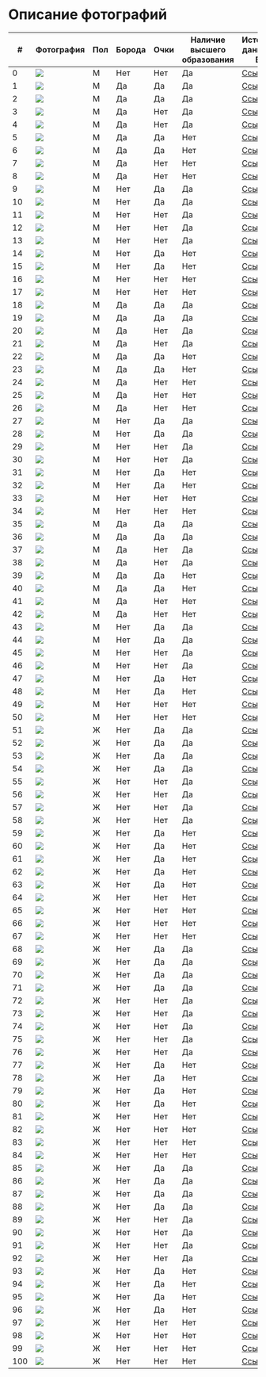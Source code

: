 # Описание фотографий


| # | Фотография | Пол | Борода | Очки | Наличие высшего образования | Источник данных о ВО | Источник фото |
|---|---|---|---|---|---|---|---|
| 0 |![](/Elon_Musk.jpg) | M | Нет | Нет | Да | [Ссылка](https://ru.wikipedia.org/wiki/%D0%9C%D0%B0%D1%81%D0%BA,_%D0%98%D0%BB%D0%BE%D0%BD) | [Ссылка](https://ru.wikipedia.org/wiki/%D0%9C%D0%B0%D1%81%D0%BA,_%D0%98%D0%BB%D0%BE%D0%BD) | 
| 1 |![](/glasses/1_Christopher_Catesby_Harington.jpg) | M | Да | Да | Да | [Ссылка](https://en.wikipedia.org/wiki/Kit_Harington) | [Ссылка](https://www.bustle.com/articles/33139-an-andy-samberg-kit-harington-hbo-sports-mockumentary-about-tennis-yes-please) |
| 2 |![](/glasses/2_Sean_William_McLoughlin.jpg) | M | Да | Да | Да | [Ссылка](https://en.wikipedia.org/wiki/Jacksepticeye) | [Ссылка](https://www.pinterest.com/pin/856598791599617749/) |
| 3 |![](/glasses/3_Joseph_Tetsuro_Bizinger.jpg) | M | Да | Нет | Да | [Ссылка](https://en.wikipedia.org/wiki/The_Anime_Man) | [Ссылка](https://www.mycast.io/talent/joey-bizinger) |
| 4 |![](/glasses/4_Joseph_Matthew_Alwyn.jpg) | M | Да | Нет | Да | [Ссылка](https://en.wikipedia.org/wiki/Joe_Alwyn) | [Ссылка](https://m.aceshowbiz.com/events/joe%20alwyn/joe-alwyn-bfi-62nd-london-film-festival-01.html) |
| 5 |![](/glasses/5_Mark_Edward_Fischbach.jpg) | M | Да | Да | Нет | [Ссылка](https://en.wikipedia.org/wiki/Markiplier) | [Ссылка](https://uk.sports.yahoo.com/news/youtube-star-markiplier-signs-wme-exclusive-202946076.html?guccounter=1&guce_referrer=aHR0cHM6Ly93d3cuZ29vZ2xlLnJ1Lw&guce_referrer_sig=AQAAAABiIPT9c_skjXBX5EtqB12hIS10TiSHyBW99RnMYnZOLVxSx9-Il00l_oAlx3bSKjNf3-_1AHciKEFvTTJ0Bl0O0VnJzy2z4oaFQETXR82pw8rV_CJmUwhI6Mj5MsFO0bBJTS3r7eFm6hgNePysePcnSCmEQYtB5WK22uu5vIzI) |
| 6 |![](/glasses/6_Edward_Christopher_Sheeran.jpg) | M | Да | Да | Нет | [Ссылка](https://en.wikipedia.org/wiki/Ed_Sheeran) | [Ссылка](https://informkenya.com/post/ed-sheeran-and-wife-cherry-announce-birth-of-daughter-lyra) |
| 7 |![](/glasses/7_Felix_Arvid_Ulf_Kjellberg.jpg) | M | Да | Нет | Нет | [Ссылка](https://en.wikipedia.org/wiki/PewDiePie) | [Ссылка](https://www.listennotes.com/it/podcasts/tech-intrigued-tech-intrigued-7l3hUiq5PBH/) |
| 8 |![](/glasses/8_Zac_Efron.jpg) | M | Да | Нет | Нет | [Ссылка](https://en.wikipedia.org/wiki/Zac_Efron) | [Ссылка](https://www.pinterest.co.uk/pin/ok--544865254916678577/) |
| 9 |![](/glasses/9_Andrew_Russell_Garfield.jpg) | M | Нет | Да | Да | [Ссылка](https://en.wikipedia.org/wiki/Andrew_Garfield) | [Ссылка](https://www.pinterest.com/pin/440438038559254248/) |
| 10 |![](/glasses/10_Daniel_Sharman.jpg) | M | Нет | Да | Да | [Ссылка](https://en.wikipedia.org/wiki/Daniel_Sharman) | [Ссылка](https://dualstyleblog.com/tag/after-movies/) |
| 11 |![](/glasses/11_Robert_Cornelius_Murphy.jpg) | M | Нет | Нет | Да | [Ссылка](https://en.wikipedia.org/wiki/Bobby_Murphy) | [Ссылка](https://worthpedia.com/bobby-murphy/) |
| 12 |![](/glasses/12_Jeremy_Wang.jpg) | M | Нет | Нет | Да | [Ссылка](https://en.wikipedia.org/wiki/Disguised_Toast) | [Ссылка](https://en.wikipedia.org/wiki/Disguised_Toast) |
| 13 |![](/glasses/13_Garnt_Maneetapho.jpg) | M | Нет | Нет | Да | [Ссылка](https://en.wikipedia.org/wiki/Gigguk) | [Ссылка](https://wikiodin.com/where-does-youtuber-gigguk-live-girlfriend-net-worth-wiki/) |
| 14 |![](/glasses/14_Daniel_Radcliffe.jpg) | M | Нет | Да | Нет | [Ссылка](https://en.wikipedia.org/wiki/Daniel_Radcliffe) | [Ссылка](https://poltronanerd.com.br/filmes/daniel-radcliffe-revela-seu-filme-de-harry-potter-favorito-126042/amp) |
| 15 |![](/glasses/15_Tom_Holland.jpg) | M | Нет | Да | Нет | [Ссылка](https://en.wikipedia.org/wiki/Tom_Holland) | [Ссылка](https://blinkoptic.com/2022/03/22/tom-holland-and-his-famous-eyeglasses/) |
| 16 |![](/glasses/16_Vitalik_Buterin.jpg) | M | Нет | Нет | Нет | [Ссылка](https://en.wikipedia.org/wiki/Vitalik_Buterin) | [Ссылка](https://signal.nfx.com/investors/vitalik-buterin) |
| 17 |![](/glasses/17_Rupert_Alexander_Lloyd_Grint.jpg) | M | Нет | Нет | Нет | [Ссылка](https://en.wikipedia.org/wiki/Rupert_Grint) | [Ссылка](https://www.bbc.com/news/entertainment-arts-37163406) |
| 18 |![](/glasses/18_Robert_Downey_Jr.jpg) | M | Да | Да | Да | [Ссылка](https://en.wikipedia.org/wiki/Robert_Downey_Jr.) | [Ссылка](https://www.pinterest.com/pin/775533998312710466/) |
| 19 |![](/glasses/19_Michael_David_Stevens.jpg) | M | Да | Да | Да | [Ссылка](https://en.wikipedia.org/wiki/Michael_Stevens_(educator)) | [Ссылка](https://www.geni.com/people/Michael-Stevens/6000000027327774832) |
| 20 |![](/glasses/20_Derek_Muller.jpg) | M | Да | Нет | Да | [Ссылка](https://en.wikipedia.org/wiki/Derek_Muller) | [Ссылка](https://everyfad.com/person/derek-muller) |
| 21 |![](/glasses/21_James_Christian_Kimmel.jpg) | M | Да | Нет | Да | [Ссылка](https://en.wikipedia.org/wiki/Jimmy_Kimmel) | [Ссылка](https://millionaire.fandom.com/wiki/Jimmy_Kimmel) |
| 22 |![](/glasses/22_Johnny_Depp.jpg) | M | Да | Да | Нет | [Ссылка](https://en.wikipedia.org/wiki/Johnny_Depp) | [Ссылка](https://www.pinterest.com/pin/372391462920718342/) |
| 23 |![](/glasses/23_Edward_Regan_Murphy.jpg) | M | Да | Да | Нет | [Ссылка](https://en.wikipedia.org/wiki/Eddie_Murphy) | [Ссылка](https://en.wikipedia.org/wiki/Eddie_Murphy) |
| 24 |![](/glasses/24_Chris_Pine.jpg) | M | Да | Нет | Нет | [Ссылка](https://en.wikipedia.org/wiki/Chris_Pine) | [Ссылка](https://www.pinterest.ru/pin/chris-pine-glasses--559853797412788407/) |
| 25 |![](/glasses/25_Will_Smith.jpg) | M | Да | Нет | Нет | [Ссылка](https://en.wikipedia.org/wiki/Will_Smith) | [Ссылка](https://krot.info/muzhchiny/17719-uill-smit-57-foto.html) |
| 26 |![](/glasses/26_Chris_Hemsworth.jpg) | M | Да | Нет | Нет | [Ссылка](https://en.wikipedia.org/wiki/Chris_Hemsworth) | [Ссылка](https://www.instyle.com/news/chris-hemsworth-miracle-greatest-day-life-basketball) |
| 27 |![](/glasses/27_Louis_Sebastian_Theroux.jpg) | M | Нет | Да | Да | [Ссылка](https://en.wikipedia.org/wiki/Louis_Theroux) | [Ссылка](https://www.nme.com/news/nme-merch-presents-louis-theroux-special-2011150) |
| 28 |![](/glasses/28_Rainn_Percival_Dietrich_Wilson.jpg) | M | Нет | Да | Да | [Ссылка](https://en.wikipedia.org/wiki/Rainn_Wilson) | [Ссылка](https://www.kinomania.ru/people/822814) |
| 29 |![](/glasses/29_Dwayne_Douglas_Johnson.jpg) | M | Нет | Нет | Да | [Ссылка](https://en.wikipedia.org/wiki/Dwayne_Johnson) | [Ссылка](https://www.nme.com/news/film/the-rock-hints-at-dc-comics-project-for-2014-578341) |
| 30 |![](/glasses/30_Todd_Howard.jpg) | M | Нет | Нет | Да | [Ссылка](https://en.wikipedia.org/wiki/Todd_Howard) | [Ссылка](https://en.wikipedia.org/wiki/Todd_Howard) |
| 31 |![](/glasses/31_Hideo_Kojima.jpg) | M | Нет | Да | Нет | [Ссылка](https://en.wikipedia.org/wiki/Hideo_Kojima) | [Ссылка](https://www.eurogamer.net/konami-blocked-hideo-kojima-from-attending-the-game-awards) |
| 32 |![](/glasses/32_John_Carmack.jpg) | M | Нет | Да | Нет | [Ссылка](https://en.wikipedia.org/wiki/John_Carmack) | [Ссылка](https://www.pinterest.ru/pin/1407443612416885/) |
| 33 |![](/glasses/33_Tom_Cruise.jpg) | M | Нет | Нет | Нет | [Ссылка](https://en.wikipedia.org/wiki/Tom_Cruise) | [Ссылка](https://www.pinterest.ru/pin/525232375282399441/) |
| 34 |![](/glasses/34_James_Thomas_Fallon.jpg) | M | Нет | Нет | Нет | [Ссылка](https://en.wikipedia.org/wiki/Jimmy_Fallon) | [Ссылка](https://www.pinterest.com/pin/46936021106852930/) |
| 35 |![](/glasses/35_Hayao_Miyazaki.jpg) | M | Да | Да | Да | [Ссылка](https://en.wikipedia.org/wiki/Hayao_Miyazaki) | [Ссылка](https://otakukart.com/hayao-miyazaki-back-from-retirement-for-another-movie/) |
| 36 |![](/glasses/36_Michael_Wayne_Godwin.jpg) | M | Да | Да | Да | [Ссылка](https://en.wikipedia.org/wiki/Mike_Godwin) | [Ссылка](https://wikireality.ru/wiki/Майк_Годвин) |
| 37 |![](/glasses/37_Neil_deGrasse_Tyson.jpg) | M | Да | Нет | Да | [Ссылка](https://en.wikipedia.org/wiki/Neil_deGrasse_Tyson) | [Ссылка](https://studyinternational.com/news/neil-degrasse-tyson-holiday-gift-guide-2020/) |
| 38 |![](/glasses/38_Grigori_Yakovlevich_Perelman.jpg) | M | Да | Нет | Да | [Ссылка](https://en.wikipedia.org/wiki/Grigori_Perelman) | [Ссылка](https://en.wikipedia.org/wiki/Grigori_Perelman) |
| 39 |![](/glasses/39_Gabe_Logan_Newell.jpg) | M | Да | Да | Нет | [Ссылка](https://en.wikipedia.org/wiki/Gabe_Newell) | [Ссылка](https://www.roadtovr.com/gabe-newell-expects-wireless-room-scale-to-be-an-integrated-feature/) |
| 40 |![](/glasses/40_Peter_Handke.jpg) | M | Да | Да | Нет | [Ссылка](https://en.wikipedia.org/wiki/Peter_Handke) | [Ссылка](https://en.wikipedia.org/wiki/Peter_Handke) |
| 41 |![](/glasses/41_Steve_Harvey.jpg) | M | Да | Нет | Нет | [Ссылка](https://en.wikipedia.org/wiki/Steve_Harvey) | [Ссылка](https://en.wikipedia.org/wiki/Steve_Harvey) |
| 42 |![](/glasses/42_Stephen_Gary_Wozniak.jpg) | M | Да | Нет | Нет | [Ссылка](https://en.wikipedia.org/wiki/Steve_Wozniak) | [Ссылка](https://biografii.net/znamenitosti/stiv-vozniak.html) |
| 43 |![](/glasses/43_Samuel_Leroy_Jackson.jpg) | M | Нет | Да | Да | [Ссылка](https://en.wikipedia.org/wiki/Samuel_L._Jackson) | [Ссылка](http://almode.ru/stars/16031-sjemjujel-dzhekson-50-foto.html) |
| 44 |![](/glasses/44_Benoit_Mandelbrot.jpg) | M | Нет | Да | Да | [Ссылка](https://en.wikipedia.org/wiki/Benoit_Mandelbrot) | [Ссылка](https://www.pinterest.ru/pin/322711129533202096/) |
| 45 |![](/glasses/45_Arnold_Schwarzenegger.jpg) | M | Нет | Нет | Да | [Ссылка](https://en.wikipedia.org/wiki/Arnold_Schwarzenegger) | [Ссылка](https://www.closerweekly.com/posts/arnold-schwarzenegger-talks-divorce-says-his-kids-can-have-any-job-as-long-as-they-re-passionate-61776/) |
| 46 |![](/glasses/46_Richard_Dawkins.jpg) | M | Нет | Нет | Да | [Ссылка](https://en.wikipedia.org/wiki/Richard_Dawkins) | [Ссылка](https://en.wikipedia.org/wiki/Richard_Dawkins) |
| 47 |![](/glasses/47_Daniel_Michael_DeVito_Jr.jpg) | M | Нет | Да | Нет | [Ссылка](https://en.wikipedia.org/wiki/Danny_DeVito) | [Ссылка](https://www.pinterest.com/pin/130111876723902757/) |
| 48 |![](/glasses/48_Bill_Gates.jpg) | M | Нет | Да | Нет | [Ссылка](https://en.wikipedia.org/wiki/Bill_Gates) | [Ссылка](https://news.softpedia.com/news/Bill-Gates-Will-Be-the-Next-Microsoft-CEO-Sort-Of-419055.shtml) |
| 49 |![](/glasses/49_Jack_Nicholson.jpg) | M | Нет | Нет | Нет | [Ссылка](https://en.wikipedia.org/wiki/Jack_Nicholson) | [Ссылка](https://www.radiocreative.com/voice-overs/celebrity-voice-impressions/jack-nicholson/) |
| 50 |![](/glasses/50_Jeremy_Clarkson.jpg) | M | Нет | Нет | Нет | [Ссылка](https://en.wikipedia.org/wiki/Jeremy_Clarkson) | [Ссылка](https://divo.best/dzheremi-klarkson.html) |
| 51 |![](/glasses/51_Elizabeth_Bruenig.jpg) | Ж | Нет | Да | Да | [Ссылка](https://en.wikipedia.org/wiki/Elizabeth_Bruenig) | [Ссылка](https://www.anamariecox.com/with-friends-like-these/2019/8/21/apocalyptic-safe-spaces-with-elizabeth-bruenig) |
| 52 |![](/glasses/52_Jacqueline_Wernimont.jpg) | Ж | Нет | Да | Да | [Ссылка](https://en.wikipedia.org/wiki/Jacqueline_Wernimont) | [Ссылка](https://items.ssrc.org/author/jacqueline-wernimont/) |
| 53 |![](/glasses/53_Ella_Rose_Emhoff.jpg) | Ж | Нет | Да | Да | [Ссылка](https://en.wikipedia.org/wiki/Ella_Emhoff) | [Ссылка](https://www.independent.co.uk/news/ella-emhoff-makes-runway-debut-and-yes-shes-in-a-coat-designers-designers-coat-coat-kamala-harris-b1804278.html) |
| 54 |![](/glasses/54_Kaitlan_Collins.jpg) | Ж | Нет | Да | Да | [Ссылка](https://en.wikipedia.org/wiki/Kaitlan_Collins) | [Ссылка](https://www.nytimes.com/2019/02/20/business/media/sarah-isgur-flores-cnn.html) |
| 55 |![](/glasses/55_Emma_Charlotte_Duerre_Watson.jpg) | Ж | Нет | Нет | Да | [Ссылка](https://en.wikipedia.org/wiki/Emma_Watson) | [Ссылка](https://en.wikipedia.org/wiki/Emma_Watson) |
| 56 |![](/glasses/56_Malala_Yousafzai.jpg) | Ж | Нет | Нет | Да | [Ссылка](https://en.wikipedia.org/wiki/Malala_Yousafzai) | [Ссылка](https://www.peoples.ru/state/citizen/malala_yousafzai/history.html) |
| 57 |![](/glasses/57_Anastasia_Kostyantynivna_Prikhodko.jpg) | Ж | Нет | Нет | Да | [Ссылка](https://en.wikipedia.org/wiki/Anastasia_Prikhodko) | [Ссылка](https://en.wikipedia.org/wiki/Anastasia_Prikhodko) |
| 58 |![](/glasses/58_Sierra_Dawn_Hull.jpg) | Ж | Нет | Нет | Да | [Ссылка](https://en.wikipedia.org/wiki/Sierra_Hull) | [Ссылка](https://alchetron.com/Sierra-Hull) |
| 59 |![](/glasses/59_Hailee_Steinfeld.jpg) | Ж | Нет | Да | Нет | [Ссылка](https://en.wikipedia.org/wiki/Hailee_Steinfeld) | [Ссылка](https://browsecat.net/celebrities/hailee-steinfeld-hd-actress-2021-wallpapers) |
| 60 |![](/glasses/60_Margot_Elise_Robbie.jpg) | Ж | Нет | Да | Нет | [Ссылка](https://en.wikipedia.org/wiki/Margot_Robbie) | [Ссылка](https://www.pinterest.com/pin/385620786854424141) |
| 61 |![](/glasses/61_Kristen_Jaymes_Stewart.jpg) | Ж | Нет | Да | Нет | [Ссылка](https://en.wikipedia.org/wiki/Kristen_Stewart) | [Ссылка](https://uhd.name/1392-kristen-stjuart-49-foto.html) |
| 62 |![](/glasses/62_Hannah_Dakota_Fanning.jpg) | Ж | Нет | Да | Нет | [Ссылка](https://en.wikipedia.org/wiki/Dakota_Fanning) | [Ссылка](https://www.pinterest.com/pin/702280135657620970/) |
| 63 |![](/glasses/63_Sydney_Bernice_Sweeney.jpg) | Ж | Нет | Да | Нет | [Ссылка](https://en.wikipedia.org/wiki/Sydney_Sweeney) | [Ссылка](https://www.pinterest.com/pin/664984701213342955/) |
| 64 |![](/glasses/64_Jennifer_Shrader_Lawrence.jpg) | Ж | Нет | Нет | Нет | [Ссылка](https://en.wikipedia.org/wiki/Jennifer_Lawrence) | [Ссылка](https://www.pinterest.com/pin/152066924893978605/) |
| 65 |![](/glasses/65_Zendaya_Maree_Stoermer_Coleman.jpg) | Ж | Нет | Нет | Нет | [Ссылка](https://en.wikipedia.org/wiki/Zendaya) | [Ссылка](https://en.wikipedia.org/wiki/Zendaya) |
| 66 |![](/glasses/66_Selena_Marie_Gomez.jpg) | Ж | Нет | Нет | Нет | [Ссылка](https://en.wikipedia.org/wiki/Selena_Gomez) | [Ссылка](https://www.pinterest.com/pin/87398048999728488/) |
| 67 |![](/glasses/67_Chloe_Grace_Moretz.jpg) | Ж | Нет | Нет | Нет | [Ссылка](https://en.wikipedia.org/wiki/Chloë_Grace_Moretz) | [Ссылка](https://familypedia.fandom.com/wiki/Chloë_Grace_Moretz_(1997)) |
| 68 |![](/glasses/68_Abigail_Pierrepont_Johnson.jpg) | Ж | Нет | Да | Да | [Ссылка](https://en.wikipedia.org/wiki/Abigail_Johnson) | [Ссылка](https://www.foxbusiness.com/lifestyle/what-is-abigail-johnsons-net-worth) |
| 69 |![](/glasses/69_Savannah_Clark_Guthrie.jpg) | Ж | Нет | Да | Да | [Ссылка](https://en.wikipedia.org/wiki/Savannah_Guthrie) | [Ссылка](https://www.hellomagazine.com/film/20220111130581/why-has-savannah-guthrie-left-today-show-studios-covid-19/) |
| 70 |![](/glasses/70_Lisa_Kennedy_Montgomery.jpg) | Ж | Нет | Да | Да | [Ссылка](https://en.wikipedia.org/wiki/Kennedy_(commentator)) | [Ссылка](https://onmilwaukee.com/articles/kennedymilwaukee) |
| 71 |![](/glasses/71_Dana_Lynn_Loesch.jpg) | Ж | Нет | Да | Да | [Ссылка](https://en.wikipedia.org/wiki/Dana_Loesch) | [Ссылка](https://www.listal.com/viewimage/8100405) |
| 72 |![](/glasses/72_Kamala_Devi_Harris.jpg) | Ж | Нет | Нет | Да | [Ссылка](https://en.wikipedia.org/wiki/Kamala_Harris) | [Ссылка](https://en.wikipedia.org/wiki/Kamala_Harris) |
| 73 |![](/glasses/73_Julie_Terese_Sweet.jpg) | Ж | Нет | Нет | Да | [Ссылка](https://en.wikipedia.org/wiki/Julie_Sweet) | [Ссылка](https://factboyz.com/julie-sweet-biography-age-net-worth/) |
| 74 |![](/glasses/74_Susan_Diane_Wojcicki.jpg) | Ж | Нет | Нет | Да | [Ссылка](https://en.wikipedia.org/wiki/Susan_Wojcicki) | [Ссылка](https://en.wikipedia.org/wiki/Susan_Wojcicki) |
| 75 |![](/glasses/75_Amanda_Louise_Holden.jpg) | Ж | Нет | Нет | Да | [Ссылка](https://en.wikipedia.org/wiki/Amanda_Holden) | [Ссылка](https://www.thefamouspeople.com/profiles/amanda-holden-9806.php) |
| 76 |![](/glasses/76_Nicolle_Wallace.jpg) | Ж | Нет | Нет | Да | [Ссылка](https://en.wikipedia.org/wiki/Nicolle_Wallace) | [Ссылка](https://www.msnbc.com/deadline-white-house/nicolle-wallace-biography-n1157571) |
| 77 |![](/glasses/77_Scarlett_Ingrid_Johansson.jpg) | Ж | Нет | Да | Нет | [Ссылка](https://en.wikipedia.org/wiki/Scarlett_Johansson) | [Ссылка](https://www.pinterest.com.au/pin/385057836860431001/) |
| 78 |![](/glasses/78_Jennifer_Joanna_Aniston.jpg) | Ж | Нет | Да | Нет | [Ссылка](https://en.wikipedia.org/wiki/Jennifer_Aniston) | [Ссылка](https://www.pinterest.ru/pin/544020829979556104/) |
| 79 |![](/glasses/79_Julia_Fiona_Roberts.jpg) | Ж | Нет | Да | Нет | [Ссылка](https://en.wikipedia.org/wiki/Julia_Roberts) | [Ссылка](http://almode.ru/stars/27043-dzhulija-roberts-66-foto.html) |
| 80 |![](/glasses/80_Kate_Elizabeth_Winslet.jpg) | Ж | Нет | Да | Нет | [Ссылка](https://en.wikipedia.org/wiki/Kate_Winslet) | [Ссылка](https://www.thecut.com/2016/02/glasses-oscars-patricia-arquette-kate-winslet.html) |
| 81 |![](/glasses/81_Caroline_Louise_Flack.jpg) | Ж | Нет | Нет | Нет | [Ссылка](https://en.wikipedia.org/wiki/Caroline_Flack) | [Ссылка](https://www.walesonline.co.uk/lifestyle/showbiz/caroline-flack-inquest-died-court-18718174) |
| 82 |![](/glasses/82_Lisa_Tamsin_Faulkner.jpg) | Ж | Нет | Нет | Нет | [Ссылка](https://en.wikipedia.org/wiki/Lisa_Faulkner) | [Ссылка](https://www.express.co.uk/life-style/life/959433/lisa-faulkner-weekend-john-torode-brookside-dangerfield-indian-takeaway-board-games) |
| 83 |![](/glasses/83_Angelina_Jolie.jpg) | Ж | Нет | Нет | Нет | [Ссылка](https://en.wikipedia.org/wiki/Angelina_Jolie) | [Ссылка](https://en.wikipedia.org/wiki/Angelina_Jolie) |
| 84 |![](/glasses/84_Charlize_Theron.jpg) | Ж | Нет | Нет | Нет | [Ссылка](https://en.wikipedia.org/wiki/Charlize_Theron) | [Ссылка](https://in.pinterest.com/pin/497507090083150876/) |
| 85 |![](/glasses/85_Tsai_Ing-wen.jpg) | Ж | Нет | Да | Да | [Ссылка](https://en.wikipedia.org/wiki/Tsai_Ing-wen) | [Ссылка](https://en.wikipedia.org/wiki/Tsai_Ing-wen) |
| 86 |![](/glasses/86_Christine_Madeleine_Odette_Lagarde.jpg) | Ж | Нет | Да | Да | [Ссылка](https://en.wikipedia.org/wiki/Christine_Lagarde) | [Ссылка](https://www.ekapija.com/en/news/2678684/christine-lagarde-officially-takes-up-duty-as-president-of-the-european-central) |
| 87 |![](/glasses/87_Oprah_Gail_Winfrey.jpg) | Ж | Нет | Да | Да | [Ссылка](https://en.wikipedia.org/wiki/Oprah_Winfrey) | [Ссылка](https://www.findhealthtips.com/oprah-winfrey-weight-loss/?utm_source=feedburner&utm_medium=feed&utm_campaign=Feed%3A+findhealthtips+%28Find+Health+Tips%29) |
| 88 |![](/glasses/88_Gayle_King.jpg) | Ж | Нет | Да | Да | [Ссылка](https://en.wikipedia.org/wiki/Gayle_King) | [Ссылка](https://www.nickiswift.com/385604/what-gayle-king-had-to-say-about-william-and-harry-during-prince-philips-funeral/) |
| 89 |![](/glasses/89_Ursula_Gertrud_von_der_Leyen.jpg) | Ж | Нет | Нет | Да | [Ссылка](https://en.wikipedia.org/wiki/Ursula_von_der_Leyen) | [Ссылка](https://euobserver.com/agenda/145439) |
| 90 |![](/glasses/90_Angela_Dorothea_Merkel.jpg) | Ж | Нет | Нет | Да | [Ссылка](https://en.wikipedia.org/wiki/Angela_Merkel) | [Ссылка](https://en.wikipedia.org/wiki/Angela_Merkel) |
| 91 |![](/glasses/91_Theresa_Mary_May.jpg) | Ж | Нет | Нет | Да | [Ссылка](https://en.wikipedia.org/wiki/Theresa_May) | [Ссылка](https://zen.yandex.ru/media/fingazeta/tereza-mei-ne-otkajetsia-ot-svoego-plana-po-brexit-5b8e3588cebe0c00ab8c9ed1) |
| 92 |![](/glasses/92_Dilma_Vana_Rousseff.jpg) | Ж | Нет | Нет | Да | [Ссылка](https://en.wikipedia.org/wiki/Dilma_Rousseff) | [Ссылка](https://en.wikipedia.org/wiki/Dilma_Rousseff) |
| 93 |![](/glasses/93_Diane_Hall_Keaton.jpg) | Ж | Нет | Да | Нет | [Ссылка](https://en.wikipedia.org/wiki/Diane_Keaton) | [Ссылка](https://zabavniks.com/foto/14474-foto-dajan-kiton) |
| 94 |![](/glasses/94_Catherine_Fabienne_Dorleac.jpg) | Ж | Нет | Да | Нет | [Ссылка](https://en.wikipedia.org/wiki/Catherine_Deneuve) | [Ссылка](https://www.zimbio.com/photos/Catherine+Deneuve/Ql40jokYEth/Maison+Louis+Vuitton+Roma+Etoile+Cocktail) |
| 95 |![](/glasses/95_Sophia_Loren.jpg) | Ж | Нет | Да | Нет | [Ссылка](https://en.wikipedia.org/wiki/Sophia_Loren) | [Ссылка](https://pinetworth.com/sophia-loren/) |
| 96 |![](/glasses/96_Amy_Louise_Sedaris.jpg) | Ж | Нет | Да | Нет | [Ссылка](https://en.wikipedia.org/wiki/Amy_Sedaris) | [Ссылка](https://www.zimbio.com/photos/Amy+Sedaris/C9TMi2Mczf0/Adam+Selman+Front+Row+September+2016+MADE) |
| 97 |![](/glasses/97_Sharon_Rachel_Osbourne.jpg) | Ж | Нет | Нет | Нет | [Ссылка](https://en.wikipedia.org/wiki/Sharon_Osbourne) | [Ссылка](http://almode.ru/stars/16643-shjeron-osborn-52-foto.html) |
| 98 |![](/glasses/98_Paula_Elizabeth_Yates.jpg) | Ж | Нет | Нет | Нет | [Ссылка](https://en.wikipedia.org/wiki/Paula_Yates) | [Ссылка](https://modelfact.com/paula-yates-bob-geldof/) |
| 99 |![](/glasses/99_Lorraine_Kelly.jpg) | Ж | Нет | Нет | Нет | [Ссылка](https://en.wikipedia.org/wiki/Lorraine_Kelly) | [Ссылка](https://www.hellomagazine.com/celebrities/20220201132097/lorraine-kelly-breaks-silence-carol-mcgiffin-tweet/) |
| 100 |![](/glasses/100_Goldie_Jeanne_Hawn.jpg) | Ж | Нет | Нет | Нет | [Ссылка](https://en.wikipedia.org/wiki/Goldie_Hawn) | [Ссылка](https://www.britannica.com/biography/Goldie-Hawn) |
